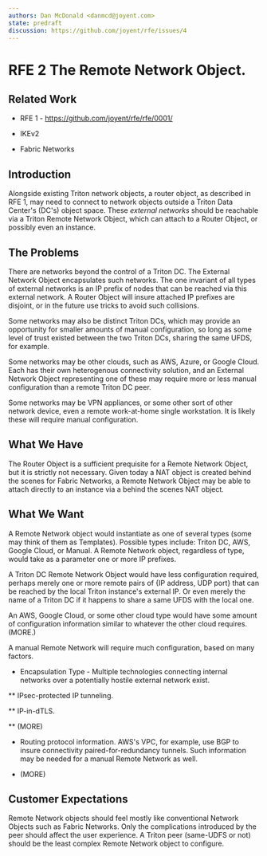 ```yaml
---
authors: Dan McDonald <danmcd@joyent.com>
state: predraft
discussion: https://github.com/joyent/rfe/issues/4
---
```


<!--
    This Source Code Form is subject to the terms of the Mozilla Public
    License, v. 2.0. If a copy of the MPL was not distributed with this
    file, You can obtain one at http://mozilla.org/MPL/2.0/.
-->

<!--
    Copyright 2017 Joyent, Inc.
-->

# RFE 2 The Remote Network Object.


## Related Work

* RFE 1 - https://github.com/joyent/rfe/rfe/0001/

* IKEv2

* Fabric Networks


## Introduction

Alongside existing Triton network objects, a router object, as described in
RFE 1, may need to connect to network objects outside a Triton Data Center's
(DC's) object space.  These _external networks_ should be reachable via a
Triton Remote Network Object, which can attach to a Router Object, or
possibly even an instance.


## The Problems

There are networks beyond the control of a Triton DC.  The External Network
Object encapsulates such networks.  The one invariant of all types of
external networks is an IP prefix of nodes that can be reached via this
external network.  A Router Object will insure attached IP prefixes are
disjoint, or in the future use tricks to avoid such collisions.

Some networks may also be distinct Triton DCs, which may provide an
opportunity for smaller amounts of manual configuration, so long as some
level of trust existed between the two Triton DCs, sharing the same UFDS, for
example.

Some networks may be other clouds, such as AWS, Azure, or Google Cloud.  Each
has their own heterogenous connectivity solution, and an External Network
Object representing one of these may require more or less manual
configuration than a remote Triton DC peer.

Some networks may be VPN appliances, or some other sort of other network
device, even a remote work-at-home single workstation.  It is likely these
will require manual configuration.


## What We Have

The Router Object is a sufficient prequisite for a Remote Network Object, but
it is strictly not necessary.  Given today a NAT object is created behind the
scenes for Fabric Networks, a Remote Network Object may be able to attach
directly to an instance via a behind the scenes NAT object.


## What We Want

A Remote Network object would instantiate as one of several types (some may
think of them as Templates).  Possible types include: Triton DC, AWS, Google
Cloud, or Manual.  A Remote Network object, regardless of type, would take as
a parameter one or more IP prefixes.

A Triton DC Remote Network Object would have less configuration required,
perhaps merely one or more remote pairs of {IP address, UDP port} that can be
reached by the local Triton instance's external IP.  Or even merely the name
of a Triton DC if it happens to share a same UFDS with the local one.

An AWS, Google Cloud, or some other cloud type would have some amount of
configuration information similar to whatever the other cloud requires.
(MORE.)

A manual Remote Network will require much configuration, based on many
factors.

* Encapsulation Type - Multiple technologies connecting internal networks
  over a potentially hostile external network exist.

** IPsec-protected IP tunneling.

** IP-in-dTLS.

** (MORE)

* Routing protocol information. AWS's VPC, for example, use BGP to insure
  connectivity paired-for-redundancy tunnels.  Such information may be needed
  for a manual Remote Network as well.

* (MORE)


## Customer Expectations

Remote Network objects should feel mostly like conventional Network Objects
such as Fabric Networks.  Only the complications introduced by the peer
should affect the user experience.  A Triton peer (same-UDFS or not) should
be the least complex Remote Network object to configure.

